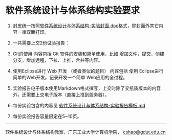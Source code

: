 # 软件系统设计与体系结构实验要求

1.	封皮统一按照[软件系统设计与体系结构-实验封面.doc](软件系统设计与体系结构-实验封面.doc)格式，除封面外其它内容一律双面打印。

2.	一共需要上交2份试验报告：
  1. Git的使用
  	内容包括 Git 软件的安装和简单使用，比如 增加文件，提交，创建分支，增加远程，下拉、上推，合并等内容。
	
  2. 使用Eclipse进行 Web 开发
	 （或者类似的题目）
	内容包括 使用 Eclipse进行简单的Web开发。记录开发一个简单 Web应用的全过程。

3. 实验报告电子版本使用Markdown格式撰写，上交时除了交纸质版本的内容外，还需要上交电子版本（直接上推到服务器）。

3. 每份实验包含的内容见 [软件系统设计与体系结构-实验报告模板.md](软件系统设计与体系结构-实验报告模板.md)
4. 每份实验报告容量限定在5~10页。

-----
软件系统设计与体系结构教案，广东工业大学计算机学院， cshao@gdut.edu.cn